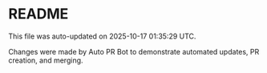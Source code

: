 # README

This file was auto-updated on 2025-10-17 01:35:29 UTC.

Changes were made by Auto PR Bot to demonstrate automated updates, PR creation, and merging.
